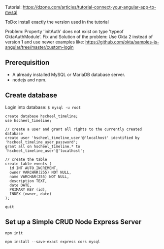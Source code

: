 Tutorial: https://dzone.com/articles/tutorial-connect-your-angular-app-to-mysql

ToDo: install exactly the version used in the tutorial

Problem: Property 'initAuth' does not exist on type 'typeof OktaAuthModule'.
Fix and Solution of the problem: Use Okta 2 instead of version 1 and use newer examples like: https://github.com/okta/samples-js-angular/tree/master/custom-login

## Prerequisition

- A already installed MySQL or MariaDB database server.
- nodejs and npm.

## Create database

Login into database:
`$ mysql -u root`

~~~
create database hscheel_timeline;
use hscheel_timeline;

// create a user and grant all rights to the currently created database
create user 'hscheel_timeline_user'@'localhost' identified by 'hscheel_timeline_user_password';
grant all on hscheel_timeline.* to 'hscheel_timeline_user'@'localhost';

// create the table
create table events (
  id INT AUTO_INCREMENT,
  owner VARCHAR(255) NOT NULL,
  name VARCHAR(255) NOT NULL,
  description TEXT,
  date DATE,
  PRIMARY KEY (id),
  INDEX (owner, date)
);

quit
~~~

## Set up a Simple CRUD Node Express Server

`npm init`

`npm install --save-exact express cors mysql`